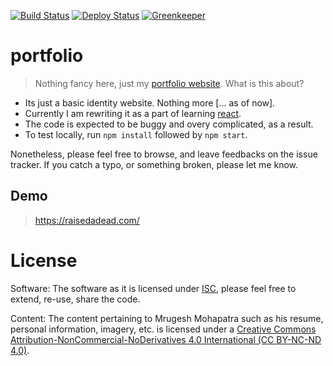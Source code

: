[![Build Status][build-status-img]][build-status]
[![Deploy Status][deploy-status-img]][deploy-status]
[![Greenkeeper][greenkeeper-badge-img]][greenkeeper-badge]
# portfolio

> Nothing fancy here, just my [portfolio website][personal-website].
What is this about?

- Its just a basic identity website. Nothing more [... as of now].
- Currently I am rewriting it as  a part of learning [react][react-website].
- The code is expected to be buggy and overy complicated, as a result.
- To test locally, run `npm install` followed by `npm start`.

Nonetheless, please feel free to browse, and leave feedbacks on the issue tracker. If you catch a typo, or something broken, please let me know.

## Demo

> <https://raisedadead.com/>
# License

Software:
The software as it is licensed under [ISC](LICENSE), please feel free to extend, re-use, share the code.

Content:
The content pertaining to Mrugesh Mohapatra such as his resume, personal information, imagery, etc. is licensed under a [Creative Commons Attribution-NonCommercial-NoDerivatives 4.0 International (CC BY-NC-ND 4.0)][by-nc-nd-4].

[build-status-img]: https://travis-ci.org/raisedadead/portfolio.svg?branch=master
[build-status]: https://travis-ci.org/raisedadead/portfolio
[deploy-status-img]: https://api.netlify.com/api/v1/badges/22475e18-dbce-4472-880a-6696b0aea170/deploy-status
[deploy-status]: https://app.netlify.com/sites/raisedadead/deploys
[greenkeeper-badge-img]: https://badges.greenkeeper.io/raisedadead/portfolio.svg
[greenkeeper-badge]: https://greenkeeper.io/

[personal-website]: https://raisedadead.com
[react-website]: https://reactjs.org
[by-nc-nd-4]: https://creativecommons.org/licenses/by-nc-nd/4.0/
